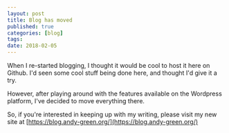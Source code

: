```yaml
---
layout: post
title: Blog has moved
published: true
categories: [blog]
tags:
date: 2018-02-05
---
```


When I re-started blogging, I thought it would be cool to host it here on Github.  I'd seen some cool stuff being done here, and thought I'd give it a try.

However, after playing around with the features available on the Wordpress platform, I've decided to move everything there.

So, if you're interested in keeping up with my writing, please visit my new site at [https://blog.andy-green.org/](https://blog.andy-green.org/)
